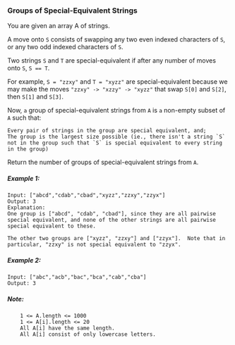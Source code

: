 ### Groups of Special-Equivalent Strings
You are given an array A of strings.

A move onto `S` consists of swapping any two even indexed characters of `S`, or any two odd indexed characters of `S`.

Two strings `S` and `T` are special-equivalent if after any number of moves onto `S`, `S == T`.

For example, `S = "zzxy"` and `T = "xyzz"` are special-equivalent because we may make the moves `"zzxy" -> "xzzy" -> "xyzz"` that swap `S[0]` and `S[2]`, then `S[1]` and `S[3]`.

Now, `a` group of special-equivalent strings from `A` is `a` non-empty subset of `A` such that:

    Every pair of strings in the group are special equivalent, and;
    The group is the largest size possible (ie., there isn't a string `S` not in the group such that `S` is special equivalent to every string in the group)

Return the number of groups of special-equivalent strings from `A`.
 

##### Example 1:
```
Input: ["abcd","cdab","cbad","xyzz","zzxy","zzyx"]
Output: 3
Explanation: 
One group is ["abcd", "cdab", "cbad"], since they are all pairwise special equivalent, and none of the other strings are all pairwise special equivalent to these.

The other two groups are ["xyzz", "zzxy"] and ["zzyx"].  Note that in particular, "zzxy" is not special equivalent to "zzyx".
```
##### Example 2:
```
Input: ["abc","acb","bac","bca","cab","cba"]
Output: 3
```
 

##### Note:
```
    1 <= A.length <= 1000
    1 <= A[i].length <= 20
    All A[i] have the same length.
    All A[i] consist of only lowercase letters.
```
